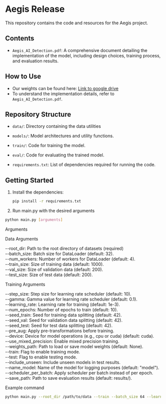 # Aegis Release

This repository contains the code and resources for the Aegis project.

## Contents
- `Aegis_AI_Detection.pdf`: A comprehensive document detailing the implementation of the model, including design choices, training process, and evaluation results.

## How to Use
- Our weights can be found here: [Link to google drive](https://drive.google.com/file/d/1_Ezqe_Y9D6o03z8PFYDtD34oJD3gz-Cj/view?usp=sharing)
- To understand the implementation details, refer to `Aegis_AI_Detection.pdf`.

## Repository Structure
- `data/`: Directory containing the data utilities
- `models/`: Model architectures and utility functions.
- `train/`: Code for training the model.
- `eval/`: Code for evaluating the trained model.

- `requirements.txt`: List of dependencies required for running the code.

## Getting Started
1. Install the dependencies:
   ```bash
   pip install -r requirements.txt

2. Run main.py with the desired arguments
```bash
python main.py [arguments]
```
Arguments

Data Arguments

--root_dir: Path to the root directory of datasets (required) \
--batch_size: Batch size for DataLoader (default: 32). \
--num_workers: Number of workers for DataLoader (default: 4).\
--train_size: Size of training data (default: 1000).\
--val_size: Size of validation data (default: 200).\
--test_size: Size of test data (default: 200). 

Training Arguments

--step_size: Step size for learning rate scheduler (default: 10). \
--gamma: Gamma value for learning rate scheduler (default: 0.1).\
--learning_rate: Learning rate for training (default: 1e-3).\
--num_epochs: Number of epochs to train (default: 10).\
--seed_train: Seed for training data splitting (default: 42).\
--seed_val: Seed for validation data splitting (default: 42).\
--seed_test: Seed for test data splitting (default: 42).\
--pre_aug: Apply pre-transformations before training.\
--device: Device for model operations (e.g., cpu or cuda) (default: cuda).\
--use_mixed_precision: Enable mixed precision training.\
--weights_path: Path to load or save model weights (default: None).\
--train: Flag to enable training mode.\
--test: Flag to enable testing mode.\
--include_unseen: Include unseen models in test results.\
--name_model: Name of the model for logging purposes (default: "model").\
--scheduler_per_batch: Apply scheduler per batch instead of per epoch.\
--save_path: Path to save evaluation results (default: results/).

Example command
```bash 
python main.py --root_dir /path/to/data --train --batch_size 64 --learning_rate 0.001 --num_epochs 20
```
